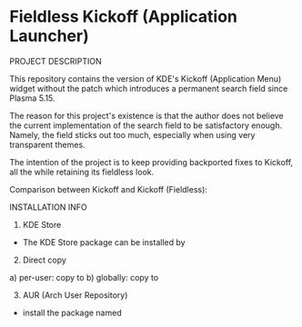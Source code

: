 # Fieldless Kickoff (Application Launcher)

PROJECT DESCRIPTION

This repository contains the version of KDE's Kickoff (Application Menu) widget without the patch which introduces a permanent search field since Plasma 5.15.

The reason for this project's existence is that the author does not believe the current implementation of the search field to be satisfactory enough. Namely, the field sticks out too much, especially when using very transparent themes.

The intention of the project is to keep providing backported fixes to Kickoff, all the while retaining its fieldless look. 


Comparison between Kickoff and Kickoff (Fieldless):


INSTALLATION INFO

1) KDE Store

- The KDE Store package can be installed by

2) Direct copy

a) per-user: copy to 
b) globally: copy to 

3) AUR (Arch User Repository)

- install the package named
